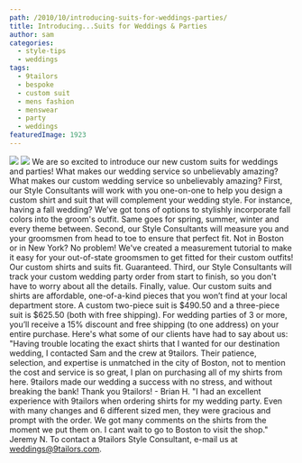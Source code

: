```yaml
---
path: /2010/10/introducing-suits-for-weddings-parties/
title: Introducing...Suits for Weddings & Parties
author: sam
categories: 
  - style-tips
  - weddings
tags: 
  - 9tailors
  - bespoke
  - custom suit
  - mens fashion
  - menswear
  - party
  - weddings
featuredImage: 1923
---
```

[![](http://2.bp.blogspot.com/_RlJ3L7W6dBw/TMYjztUTQaI/AAAAAAAAIkA/Z9jt1Bw39qU/s400/20100825-IMG_3025_webXL.jpg)](http://2.bp.blogspot.com/_RlJ3L7W6dBw/TMYjztUTQaI/AAAAAAAAIkA/Z9jt1Bw39qU/s1600/20100825-IMG_3025_webXL.jpg) [![](http://1.bp.blogspot.com/_RlJ3L7W6dBw/TMYjz_JJOAI/AAAAAAAAIkI/mOEL_h460pQ/s400/20100825-IMG_3049_webXL.jpg)](http://1.bp.blogspot.com/_RlJ3L7W6dBw/TMYjz_JJOAI/AAAAAAAAIkI/mOEL_h460pQ/s1600/20100825-IMG_3049_webXL.jpg) We are so excited to introduce our new custom suits for weddings and parties! What makes our wedding service so unbelievably amazing? What makes our custom wedding service so unbelievably amazing? First, our Style Consultants will work with you one-on-one to help you design a custom shirt and suit that will complement your wedding style. For instance, having a fall wedding? We’ve got tons of options to stylishly incorporate fall colors into the groom's outfit. Same goes for spring, summer, winter and every theme between. Second, our Style Consultants will measure you and your groomsmen from head to toe to ensure that perfect fit. Not in Boston or in New York? No problem! We've created a measurement tutorial to make it easy for your out-of-state groomsmen to get fitted for their custom outfits! Our custom shirts and suits fit. Guaranteed. Third, our Style Consultants will track your custom wedding party order from start to finish, so you don't have to worry about all the details. Finally, value. Our custom suits and shirts are affordable, one-of-a-kind pieces that you won’t find at your local department store. A custom two-piece suit is $490.50 and a three-piece suit is $625.50 (both with free shipping). For wedding parties of 3 or more, you’ll receive a 15% discount and free shipping (to one address) on your entire purchase. Here's what some of our clients have had to say about us: "Having trouble locating the exact shirts that I wanted for our destination wedding, I contacted Sam and the crew at 9tailors. Their patience, selection, and expertise is unmatched in the city of Boston, not to mention the cost and service is so great, I plan on purchasing all of my shirts from here. 9tailors made our wedding a success with no stress, and without breaking the bank! Thank you 9tailors! - Brian H. "I had an excellent experience with 9tailors when ordering shirts for my wedding party. Even with many changes and 6 different sized men, they were gracious and prompt with the order. We got many comments on the shirts from the moment we put them on. I cant wait to go to Boston to visit the shop." Jeremy N. To contact a 9tailors Style Consultant, e-mail us at weddings@9tailors.com.